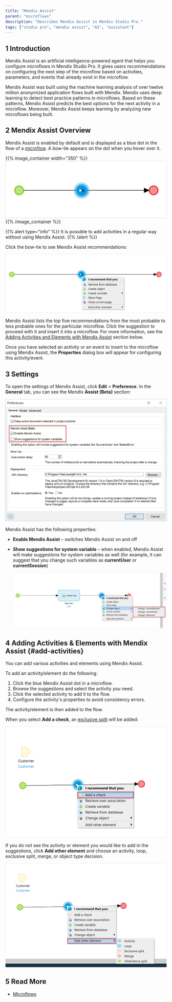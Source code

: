 ```yaml
---
title: "Mendix Assist"
parent: "microflows"
description: "Describes Mendix Assist in Mendix Studio Pro."
tags: ["studio pro", "mendix assist", "AI", "assistant"]
---
```


## 1 Introduction 

Mendix Assist is an artificial intelligence-powered agent that helps you configure microflows in Mendix Studio Pro. It gives users recommendations on configuring the next step of the microflow based on activities, parameters, and events that already exist in the microflow.

Mendix Assist was built using the machine learning analysis of over twelve million anonymized application flows built with Mendix. Mendix uses deep learning to detect best practice patterns in microflows. Based on these patterns, Mendix Assist predicts the best options for the next activity in a microflow. Moreover, Mendix Assist keeps learning by analyzing new microflows being built.  

## 2 Mendix Assist Overview

Mendix Assist is enabled by default and is displayed as a blue dot in the flow of a [microflow](microflows). A bow-tie appears on the dot when you hover over it. 

{{% image_container width="350" %}}
![Mendix Assist Icon](attachments/mx-assist-studio-pro/mendix-assist-icon.png)
{{% /image_container %}}

{{% alert type="info" %}}
It is possible to add activities in a regular way without using Mendix Assist. 
{{% /alert %}}

Click the bow-tie to see Mendix Assist recommendations: 

![](attachments/mx-assist-studio-pro/mx-assist-recommendations.png)

Mendix Assist lists the top five recommendations from the most probable to less probable ones for the particular microflow. Click the suggestion to proceed with it and insert it into a microflow. For more information, see the [Adding Activities and Elements with Mendix Assist](#add-activities) section below.

Once you have selected an activity or an event to insert to the microflow using Mendix Assist, the **Properties** dialog box will appear for configuring this activity/event.

## 3 Settings

To open the settings of Mendix Assist, click **Edit** > **Preference**. In the **General** tab, you can see the Mendix **Assist (Beta)** section:

![](attachments/mx-assist-studio-pro/mx-assist-properties.png)

Mendix Assist has the following properties:

* **Enable Mendix Assist** – switches Mendix Assist on and off
* **Show suggestions for system variable** – when enabled, Mendix Assist will make suggestions for system variables as well (for example, it can suggest that you change such variables as **currentUser** or **currentSession**)

  ![](attachments/mx-assist-studio-pro/mx-assist-system-variables.png)

## 4 Adding Activities & Elements with Mendix Assist {#add-activities}

You can add various activities and elements using Mendix Assist. 

To add an activity/element do the following:

1. Click the blue Mendix Assist dot in a microflow.
2. Browse the suggestions and select the activity you need.
3. Click the selected activity to add it to the flow.
4. Configure the activity's properties to avoid consistency errors.

The activity/element is then added to the flow.

When you select **Add a check**, an [exclusive split](exclusive-split) will be added:

![](attachments/mx-assist-studio-pro/mx-assist-add-check.png) 

If you do not see the activity or element you would like to add in the suggestions, click **Add other element** and choose an activity, loop, exclusive split, merge, or object type decision.

![](attachments/mx-assist-studio-pro/mx-assist-add-other-element.png)

## 5 Read More

* [Microflows](microflows)
